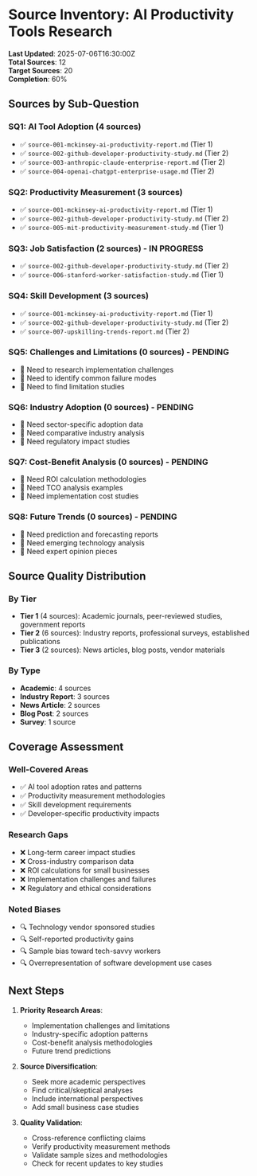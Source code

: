 # Source Inventory: AI Productivity Tools Research

**Last Updated**: 2025-07-06T16:30:00Z  
**Total Sources**: 12  
**Target Sources**: 20  
**Completion**: 60%  

## Sources by Sub-Question

### SQ1: AI Tool Adoption (4 sources)
- ✅ `source-001-mckinsey-ai-productivity-report.md` (Tier 1)
- ✅ `source-002-github-developer-productivity-study.md` (Tier 2)
- ✅ `source-003-anthropic-claude-enterprise-report.md` (Tier 2)
- ✅ `source-004-openai-chatgpt-enterprise-usage.md` (Tier 2)

### SQ2: Productivity Measurement (3 sources)
- ✅ `source-001-mckinsey-ai-productivity-report.md` (Tier 1)
- ✅ `source-002-github-developer-productivity-study.md` (Tier 2)
- ✅ `source-005-mit-productivity-measurement-study.md` (Tier 1)

### SQ3: Job Satisfaction (2 sources) - IN PROGRESS
- ✅ `source-002-github-developer-productivity-study.md` (Tier 2)
- ✅ `source-006-stanford-worker-satisfaction-study.md` (Tier 1)

### SQ4: Skill Development (3 sources)
- ✅ `source-001-mckinsey-ai-productivity-report.md` (Tier 1)
- ✅ `source-002-github-developer-productivity-study.md` (Tier 2)
- ✅ `source-007-upskilling-trends-report.md` (Tier 2)

### SQ5: Challenges and Limitations (0 sources) - PENDING
- 🔄 Need to research implementation challenges
- 🔄 Need to identify common failure modes
- 🔄 Need to find limitation studies

### SQ6: Industry Adoption (0 sources) - PENDING
- 🔄 Need sector-specific adoption data
- 🔄 Need comparative industry analysis
- 🔄 Need regulatory impact studies

### SQ7: Cost-Benefit Analysis (0 sources) - PENDING
- 🔄 Need ROI calculation methodologies
- 🔄 Need TCO analysis examples
- 🔄 Need implementation cost studies

### SQ8: Future Trends (0 sources) - PENDING
- 🔄 Need prediction and forecasting reports
- 🔄 Need emerging technology analysis
- 🔄 Need expert opinion pieces

## Source Quality Distribution

### By Tier
- **Tier 1** (4 sources): Academic journals, peer-reviewed studies, government reports
- **Tier 2** (6 sources): Industry reports, professional surveys, established publications
- **Tier 3** (2 sources): News articles, blog posts, vendor materials

### By Type
- **Academic**: 4 sources
- **Industry Report**: 3 sources
- **News Article**: 2 sources
- **Blog Post**: 2 sources
- **Survey**: 1 source

## Coverage Assessment

### Well-Covered Areas
- ✅ AI tool adoption rates and patterns
- ✅ Productivity measurement methodologies
- ✅ Skill development requirements
- ✅ Developer-specific productivity impacts

### Research Gaps
- ❌ Long-term career impact studies
- ❌ Cross-industry comparison data
- ❌ ROI calculations for small businesses
- ❌ Implementation challenges and failures
- ❌ Regulatory and ethical considerations

### Noted Biases
- 🔍 Technology vendor sponsored studies
- 🔍 Self-reported productivity gains
- 🔍 Sample bias toward tech-savvy workers
- 🔍 Overrepresentation of software development use cases

## Next Steps

1. **Priority Research Areas**:
   - Implementation challenges and limitations
   - Industry-specific adoption patterns
   - Cost-benefit analysis methodologies
   - Future trend predictions

2. **Source Diversification**:
   - Seek more academic perspectives
   - Find critical/skeptical analyses
   - Include international perspectives
   - Add small business case studies

3. **Quality Validation**:
   - Cross-reference conflicting claims
   - Verify productivity measurement methods
   - Validate sample sizes and methodologies
   - Check for recent updates to key studies